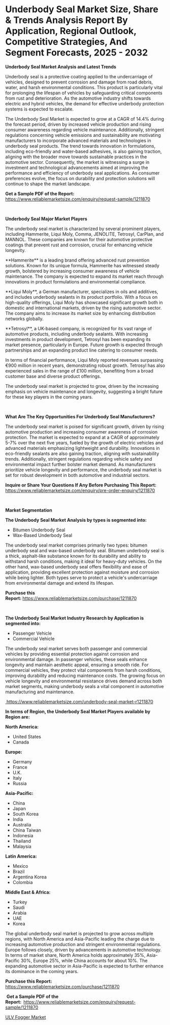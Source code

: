<p><h1>Underbody Seal Market Size, Share & Trends Analysis Report By Application, Regional Outlook, Competitive Strategies, And Segment Forecasts, 2025 - 2032</h1></p><p><strong>Underbody Seal Market Analysis and Latest Trends</strong></p>
<p><p>Underbody seal is a protective coating applied to the undercarriage of vehicles, designed to prevent corrosion and damage from road debris, water, and harsh environmental conditions. This product is particularly vital for prolonging the lifespan of vehicles by safeguarding critical components from rust and deterioration. As the automotive industry shifts towards electric and hybrid vehicles, the demand for effective underbody protection systems is expected to escalate.</p><p>The Underbody Seal Market is expected to grow at a CAGR of 14.4% during the forecast period, driven by increased vehicle production and rising consumer awareness regarding vehicle maintenance. Additionally, stringent regulations concerning vehicle emissions and sustainability are motivating manufacturers to incorporate advanced materials and technologies in underbody seal products. The trend towards innovation in formulations, including eco-friendly and water-based adhesives, is also gaining traction, aligning with the broader move towards sustainable practices in the automotive sector. Consequently, the market is witnessing a surge in investment and technological advancements aimed at improving the performance and efficiency of underbody seal applications. As consumer preferences evolve, the focus on durability and protection solutions will continue to shape the market landscape.</p></p>
<p><strong>Get a Sample PDF of the Report:&nbsp;</strong> <a href="https://www.reliablemarketsize.com/enquiry/request-sample/1211870?utm_campaign=2941&utm_medium=2&utm_source=Github&utm_content=ia&utm_term=24032025&utm_id=underbody-seal">https://www.reliablemarketsize.com/enquiry/request-sample/1211870</a></p>
<p>&nbsp;</p>
<p><strong>Underbody Seal Major Market Players</strong></p>
<p><p>The underbody seal market is characterized by several prominent players, including Hammerite, Liqui Moly, Comma, JENOLITE, Tetrosyl, CarPlan, and MANNOL. These companies are known for their automotive protective coatings that prevent rust and corrosion, crucial for enhancing vehicle longevity.</p><p>**Hammerite** is a leading brand offering advanced rust prevention solutions. Known for its unique formula, Hammerite has witnessed steady growth, bolstered by increasing consumer awareness of vehicle maintenance. The company is expected to expand its market reach through innovations in product formulations and environmental compliance.</p><p>**Liqui Moly**, a German manufacturer, specializes in oils and additives, and includes underbody sealants in its product portfolio. With a focus on high-quality offerings, Liqui Moly has showcased significant growth both in domestic and international markets, driven by the rising automotive sector. The company aims to increase its market size by enhancing distribution networks globally.</p><p>**Tetrosyl**, a UK-based company, is recognized for its vast range of automotive products, including underbody sealants. With increasing investments in product development, Tetrosyl has been expanding its market presence, particularly in Europe. Future growth is expected through partnerships and an expanding product line catering to consumer needs.</p><p>In terms of financial performance, Liqui Moly reported revenues surpassing €900 million in recent years, demonstrating robust growth. Tetrosyl has also experienced sales in the range of £100 million, benefiting from a broad customer base and diverse product offerings.</p><p>The underbody seal market is projected to grow, driven by the increasing emphasis on vehicle maintenance and longevity, suggesting a bright future for these key players in the coming years.</p></p>
<p>&nbsp;</p>
<p><strong>What Are The Key Opportunities For Underbody Seal Manufacturers?</strong></p>
<p><p>The underbody seal market is poised for significant growth, driven by rising automotive production and increasing consumer awareness of corrosion protection. The market is expected to expand at a CAGR of approximately 5-7% over the next five years, fueled by the growth of electric vehicles and advanced materials emphasizing lightweight and durability. Innovations in eco-friendly sealants are also gaining traction, aligning with sustainability trends. Additionally, stringent regulations regarding vehicle safety and environmental impact further bolster market demand. As manufacturers prioritize vehicle longevity and performance, the underbody seal market is set for robust development in both automotive and industrial sectors.</p></p>
<p><strong>Inquire or Share Your Questions If Any Before Purchasing This Report:</strong> <a href="https://www.reliablemarketsize.com/enquiry/pre-order-enquiry/1211870?utm_campaign=2941&utm_medium=2&utm_source=Github&utm_content=ia&utm_term=24032025&utm_id=underbody-seal">https://www.reliablemarketsize.com/enquiry/pre-order-enquiry/1211870</a></p>
<p>&nbsp;</p>
<p><strong>Market Segmentation</strong></p>
<p><strong>The Underbody Seal Market Analysis by types is segmented into:</strong></p>
<p><ul><li>Bitumen Underbody Seal</li><li>Wax-Based Underbody Seal</li></ul></p>
<p><p>The underbody seal market comprises primarily two types: bitumen underbody seal and wax-based underbody seal. Bitumen underbody seal is a thick, asphalt-like substance known for its durability and ability to withstand harsh conditions, making it ideal for heavy-duty vehicles. On the other hand, wax-based underbody seal offers flexibility and ease of application, providing excellent protection against moisture and corrosion while being lighter. Both types serve to protect a vehicle's undercarriage from environmental damage and extend its lifespan.</p></p>
<p><strong>Purchase this Report:&nbsp;</strong><a href="https://www.reliablemarketsize.com/purchase/1211870?utm_campaign=2941&utm_medium=2&utm_source=Github&utm_content=ia&utm_term=24032025&utm_id=underbody-seal">https://www.reliablemarketsize.com/purchase/1211870</a></p>
<p>&nbsp;</p>
<p><strong>The Underbody Seal Market Industry Research by Application is segmented into:</strong></p>
<p><ul><li>Passenger Vehicle</li><li>Commercial Vehicle</li></ul></p>
<p><p>The underbody seal market serves both passenger and commercial vehicles by providing essential protection against corrosion and environmental damage. In passenger vehicles, these seals enhance longevity and maintain aesthetic appeal, ensuring a smooth ride. For commercial vehicles, they protect vital components from harsh conditions, improving durability and reducing maintenance costs. The growing focus on vehicle longevity and environmental resistance drives demand across both market segments, making underbody seals a vital component in automotive manufacturing and maintenance.</p></p>
<p><a href="https://www.reliablemarketsize.com/underbody-seal-market-r1211870?utm_campaign=2941&utm_medium=2&utm_source=Github&utm_content=ia&utm_term=24032025&utm_id=underbody-seal">&nbsp;https://www.reliablemarketsize.com/underbody-seal-market-r1211870</a></p>
<p><strong>In terms of Region, the Underbody Seal Market Players available by Region are:</strong></p>
<p>
    <p> <strong> North America: </strong>
        <ul>
            <li>United States</li>
            <li>Canada</li>
        </ul>
        </p> 
    <p> <strong> Europe: </strong>
        <ul>
            <li>Germany</li>
            <li>France</li>
            <li>U.K.</li>
            <li>Italy</li>
            <li>Russia</li>
        </ul>
        </p> 
    <p> <strong> Asia-Pacific: </strong>
        <ul>
            <li>China</li>
            <li>Japan</li>
            <li>South Korea</li>
            <li>India</li>
            <li>Australia</li>
            <li>China Taiwan</li>
            <li>Indonesia</li>
            <li>Thailand</li>
            <li>Malaysia</li>
        </ul>
        </p> 
    <p> <strong> Latin America: </strong>
        <ul>
            <li>Mexico</li>
            <li>Brazil</li>
            <li>Argentina Korea</li>
            <li>Colombia</li>
        </ul>
        </p> 
    <p> <strong> Middle East & Africa: </strong>
        <ul>
            <li>Turkey</li>
            <li>Saudi</li>
            <li>Arabia</li>
            <li>UAE</li>
            <li>Korea</li>
        </ul>
    </p>
    </p>
<p><p>The global underbody seal market is projected to grow across multiple regions, with North America and Asia-Pacific leading the charge due to increasing automotive production and stringent environmental regulations. Europe follows closely, driven by advancements in automotive technology. In terms of market share, North America holds approximately 35%, Asia-Pacific 30%, Europe 25%, while China accounts for about 10%. The expanding automotive sector in Asia-Pacific is expected to further enhance its dominance in the coming years.</p></p>
<p><strong>Purchase this Report: </strong><a href="https://www.reliablemarketsize.com/purchase/1211870?utm_campaign=2941&utm_medium=2&utm_source=Github&utm_content=ia&utm_term=24032025&utm_id=underbody-seal">https://www.reliablemarketsize.com/purchase/1211870</a></p>
<p>&nbsp;<strong>Get a Sample PDF of the Report:&nbsp;&nbsp;</strong><a href="https://www.reliablemarketsize.com/enquiry/request-sample/1211870?utm_campaign=2941&utm_medium=2&utm_source=Github&utm_content=ia&utm_term=24032025&utm_id=underbody-seal">https://www.reliablemarketsize.com/enquiry/request-sample/1211870</a></p>
<p><strong></strong></p>
<p><p><a href="https://github.com/langolaskark/Market-Research-Report-List-1/blob/main/ulv-fogger-market.md?utm_campaign=2941&utm_medium=2&utm_source=Github&utm_content=ia&utm_term=24032025&utm_id=underbody-seal">ULV Fogger Market</a></p></p>